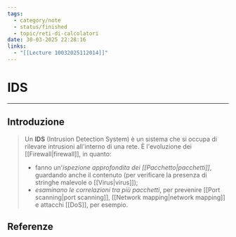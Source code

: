```yaml
---
tags:
  - category/note
  - status/finished
  - topic/reti-di-calcolatori
date: 30-03-2025 22:28:16
links:
  - "[[Lecture 10032025112014]]"
---
```

# IDS
---
## Introduzione
> Un **IDS** (Intrusion Detection System) è un sistema che si occupa di rilevare intrusioni all'interno di una rete. È l'evoluzione dei [[Firewall|firewall]], in quanto:
> - fanno un'_ispezione approfondita dei [[Pacchetto|pacchetti]]_, guardando anche il contenuto (per verificare la presenza di stringhe malevole o [[Virus|virus]]);
> - _esaminano le correlazioni tra più pacchetti_, per prevenire [[Port scanning|port scanning]], [[Network mapping|network mapping]] e attacchi [[DoS]], per esempio.

## Referenze